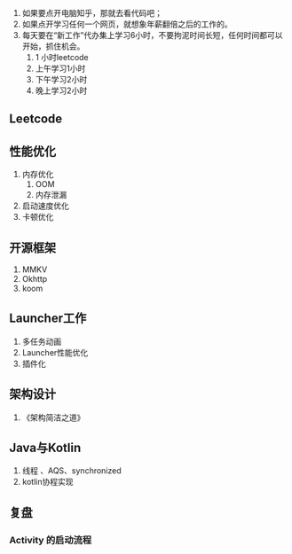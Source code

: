 1. 如果要点开电脑知乎，那就去看代码吧；
2. 如果点开学习任何一个网页，就想象年薪翻倍之后的工作的。
3. 每天要在“新工作”代办集上学习6小时，不要拘泥时间长短，任何时间都可以开始，抓住机会。
	1. 1 小时leetcode
	2. 上午学习1小时
	3. 下午学习2小时
	4. 晚上学习2小时
## Leetcode
## 性能优化
1. 内存优化
	1. OOM
	2. 内存泄漏
2. 启动速度优化
3. 卡顿优化
## 开源框架
1. MMKV
2. Okhttp 
3. koom
## Launcher工作
1. 多任务动画
2. Launcher性能优化
3. 插件化
## 架构设计
1. 《架构简洁之道》
## Java与Kotlin
1. 线程 、AQS、synchronized
2. kotlin协程实现
## 复盘
### Activity 的启动流程